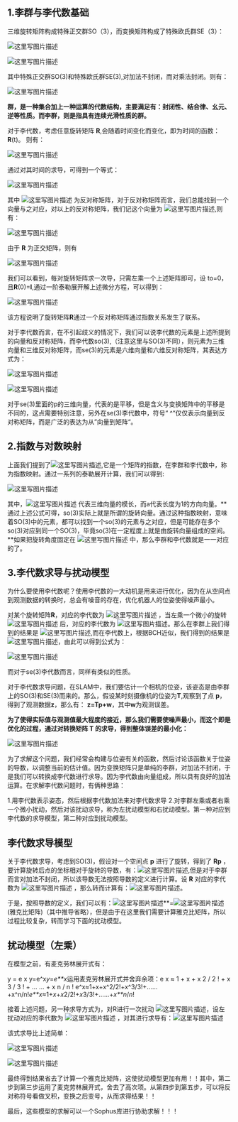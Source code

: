 ## 1.李群与李代数基础

三维旋转矩阵构成特殊正交群SO（3），而变换矩阵构成了特殊欧氏群SE（3）：

![这里写图片描述](https://imgconvert.csdnimg.cn/aHR0cDovL2ltZy5ibG9nLmNzZG4ubmV0LzIwMTcwNzA5MjAzMDUxNDc2?x-oss-process=image/format,png)

![这里写图片描述](https://imgconvert.csdnimg.cn/aHR0cDovL2ltZy5ibG9nLmNzZG4ubmV0LzIwMTcwNzA5MjAzODM3ODcz?x-oss-process=image/format,png)

其中特殊正交群SO(3)和特殊欧氏群SE(3),对加法不封闭，而对乘法封闭。则有：

![这里写图片描述](https://imgconvert.csdnimg.cn/aHR0cDovL2ltZy5ibG9nLmNzZG4ubmV0LzIwMTcwNzA5MjA0NTM3MzA5?x-oss-process=image/format,png)

**群，是一种集合加上一种运算的代数结构，主要满足有：封闭性、结合律、幺元、逆等性质。而李群，则是指具有连续光滑性质的群。**

对于李代数，考虑任意旋转矩阵 **R**,会随着时间变化而变化，即为时间的函数：**R**(t)。
则有：

![这里写图片描述](https://imgconvert.csdnimg.cn/aHR0cDovL2ltZy5ibG9nLmNzZG4ubmV0LzIwMTcwNzA5MjA1NTM1MDk4?x-oss-process=image/format,png)

通过对其时间的求导，可得到一个等式：

![这里写图片描述](https://imgconvert.csdnimg.cn/aHR0cDovL2ltZy5ibG9nLmNzZG4ubmV0LzIwMTcwNzA5MjEwMDQ1NDA2?x-oss-process=image/format,png)

其中 ![这里写图片描述](https://imgconvert.csdnimg.cn/aHR0cDovL2ltZy5ibG9nLmNzZG4ubmV0LzIwMTcwNzA5MjEwMjMxOTY0?x-oss-process=image/format,png) 为反对称矩阵，对于反对称矩阵而言，我们总能找到一个向量与之对应，对以上的反对称矩阵，我们记这个向量为 ![这里写图片描述](https://imgconvert.csdnimg.cn/aHR0cDovL2ltZy5ibG9nLmNzZG4ubmV0LzIwMTcwNzA5MjEwNzI0MDkz?x-oss-process=image/format,png),则有：

![这里写图片描述](https://imgconvert.csdnimg.cn/aHR0cDovL2ltZy5ibG9nLmNzZG4ubmV0LzIwMTcwNzA5MjExODQ2Mjc5?x-oss-process=image/format,png)

由于 **R** 为正交矩阵，则有

![这里写图片描述](https://imgconvert.csdnimg.cn/aHR0cDovL2ltZy5ibG9nLmNzZG4ubmV0LzIwMTcwNzA5MjEyODE1MjU0?x-oss-process=image/format,png)

我们可以看到，每对旋转矩阵求一次导，只需左乘一个上述矩阵即可，设 to=0，且**R**(0)=**I**,通过一阶泰勒展开解上述微分方程，可以得到：

![这里写图片描述](https://imgconvert.csdnimg.cn/aHR0cDovL2ltZy5ibG9nLmNzZG4ubmV0LzIwMTcwNzA5MjEzODM1NDY1?x-oss-process=image/format,png)

该方程说明了旋转矩阵**R**通过一个反对称矩阵通过指数关系发生了联系。

对于李代数而言，在不引起歧义的情况下，我们可以说李代数的元素是上述所提到的向量和反对称矩阵，而李代数so(3),（注意这里与SO(3)不同），则元素为三维向量和三维反对称矩阵，而se(3)的元素是六维向量和六维反对称矩阵，其表达方式为：

![这里写图片描述](https://imgconvert.csdnimg.cn/aHR0cDovL2ltZy5ibG9nLmNzZG4ubmV0LzIwMTcwNzA5MjE1MDE0Njc2?x-oss-process=image/format,png)

![这里写图片描述](https://imgconvert.csdnimg.cn/aHR0cDovL2ltZy5ibG9nLmNzZG4ubmV0LzIwMTcwNzA5MjIwMDE3NDAz?x-oss-process=image/format,png)

对于se(3)里面的p的三维向量，代表的是平移，但是含义与变换矩阵中的平移是不同的，这点需要特别注意，另外在se(3)李代数中，符号“ ^“仅仅表示向量到反对称矩阵，而是广泛的表达为从”向量到矩阵“。

## 2.指数与对数映射

上面我们提到了![这里写图片描述](https://imgconvert.csdnimg.cn/aHR0cDovL2ltZy5ibG9nLmNzZG4ubmV0LzIwMTcwNzA5MjIxMDE0MzQy?x-oss-process=image/format,png),它是一个矩阵的指数，在李群和李代数中，称为指数映射。通过一系列的泰勒展开计算，我们可以得到:

![这里写图片描述](https://imgconvert.csdnimg.cn/aHR0cDovL2ltZy5ibG9nLmNzZG4ubmV0LzIwMTcwNzA5MjIxNTQ2OTQ4?x-oss-process=image/format,png)

其中，![这里写图片描述](https://imgconvert.csdnimg.cn/aHR0cDovL2ltZy5ibG9nLmNzZG4ubmV0LzIwMTcwNzA5MjIxNzQ4MTU2?x-oss-process=image/format,png) 代表三维向量的模长，而a代表长度为1的方向向量。**通过上述公式可得，so(3)实际上就是所谓的旋转向量。通过这种指数映射，意味着SO(3)中的元素，都可以找到一个so(3)的元素与之对应，但是可能存在多个so(3)对应到同一个SO(3)，毕竟so(3)在一定程度上就是由旋转向量组成的空间。**如果把旋转角度固定在 ![这里写图片描述](https://imgconvert.csdnimg.cn/aHR0cDovL2ltZy5ibG9nLmNzZG4ubmV0LzIwMTcwNzA5MjIyMjQxNDg5?x-oss-process=image/format,png) 中，那么李群和李代数就是一一对应的了。

## 3.李代数求导与扰动模型

为什么要使用李代数呢？使用李代数的一大动机是用来进行优化，因为在从空间点到观测数据的转换时，总会有噪音的存在，优化机器人的位姿使得噪声最小。

对某个旋转矩阵**R**，对应的李代数为 ![这里写图片描述](https://imgconvert.csdnimg.cn/aHR0cDovL2ltZy5ibG9nLmNzZG4ubmV0LzIwMTcwNzA5MjI0NDUyMzc0?x-oss-process=image/format,png) ，当左乘一个微小的旋转 ![这里写图片描述](https://imgconvert.csdnimg.cn/aHR0cDovL2ltZy5ibG9nLmNzZG4ubmV0LzIwMTcwNzA5MjI0NjMyOTU0?x-oss-process=image/format,png) 后，对应的李代数为 ![这里写图片描述](https://imgconvert.csdnimg.cn/aHR0cDovL2ltZy5ibG9nLmNzZG4ubmV0LzIwMTcwNzA5MjI0ODU0NDcy?x-oss-process=image/format,png)。那么在李群上我们得到的结果是 ![这里写图片描述](https://imgconvert.csdnimg.cn/aHR0cDovL2ltZy5ibG9nLmNzZG4ubmV0LzIwMTcwNzA5MjI1NjQyMjYy?x-oss-process=image/format,png),而在李代数上，根据BCH近似，我们得到的结果是 ![这里写图片描述](https://imgconvert.csdnimg.cn/aHR0cDovL2ltZy5ibG9nLmNzZG4ubmV0LzIwMTcwNzA5MjI1NzE0MDY0?x-oss-process=image/format,png)，由此可以得到公式为：

![这里写图片描述](https://imgconvert.csdnimg.cn/aHR0cDovL2ltZy5ibG9nLmNzZG4ubmV0LzIwMTcwNzA5MjI1ODExNzAz?x-oss-process=image/format,png)

而对于se(3)李代数而言，同样有类似的性质。

对于李代数求导问题，在SLAM中，我们要估计一个相机的位姿，该姿态是由李群上的SO(3)和SE(3)而来的。那么，假设某时刻摄像机的位姿为**T**,观察到了点 **p**，得到了观测数据**z**，那么有： **z=Tp+w**，其中**w**为观测误差。

**为了使得实际值与观测值最大程度的接近，那么我们需要使噪声最小，而这个即是优化的过程，通过对转换矩阵 T 的求导，得到整体误差的最小化：**

![这里写图片描述](https://imgconvert.csdnimg.cn/aHR0cDovL2ltZy5ibG9nLmNzZG4ubmV0LzIwMTcwNzA5MjMxMDM1NzAx?x-oss-process=image/format,png)

为了求解这个问题，我们经常会构建与位姿有关的函数，然后讨论该函数关于位姿的导数，以调整当前的估计值。因为变换矩阵只是单纯的李群，对加法不封闭，于是我们可以转换成李代数进行求导。因为李代数由向量组成，所以具有良好的加法运算。在求解李代数问题时，有俩种思路：

1.用李代数表示姿态，然后根据李代数加法来对李代数求导
2.对李群左乘或者右乘一个微小扰动，然后对该扰动求导，称为左扰动模型和右扰动模型。第一种对应到李代数的求导模型，第二种对应到扰动模型。

## 李代数求导模型

关于李代数求导，考虑到SO(3)，假设对一个空间点 **p** 进行了旋转，得到了 **Rp** ，要计算旋转后点的坐标相对于旋转的导数，有：![这里写图片描述](https://imgconvert.csdnimg.cn/aHR0cDovL2ltZy5ibG9nLmNzZG4ubmV0LzIwMTcwNzEwMDAzNzI5NTY2?x-oss-process=image/format,png),但是对于李群而言对加法不封闭，所以该导数无法按照导数的定义进行计算。设 **R** 对应的李代数为 ![这里写图片描述](https://imgconvert.csdnimg.cn/aHR0cDovL2ltZy5ibG9nLmNzZG4ubmV0LzIwMTcwNzA5MjI0NDUyMzc0?x-oss-process=image/format,png) ，那么转而计算有：![这里写图片描述](https://imgconvert.csdnimg.cn/aHR0cDovL2ltZy5ibG9nLmNzZG4ubmV0LzIwMTcwNzEwMDAzOTI4OTkz?x-oss-process=image/format,png)。

于是，按照导数的定义，我们可以有：![这里写图片描述](https://imgconvert.csdnimg.cn/aHR0cDovL2ltZy5ibG9nLmNzZG4ubmV0LzIwMTcwNzEwMDAzOTI4OTkz?x-oss-process=image/format,png)**=![这里写图片描述](https://imgconvert.csdnimg.cn/aHR0cDovL2ltZy5ibG9nLmNzZG4ubmV0LzIwMTcwNzEwMDA0MzI3Mjkx?x-oss-process=image/format,png)(雅克比矩阵)（其中推导省略），但是由于在这里我们需要计算雅克比矩阵，所以过程比较复杂，转而学习下面的扰动模型。

## 扰动模型（左乘）

在模型之前，有麦克劳林展开式有：

y = e x y=e^x*y*=*e**x*运用麦克劳林展开式并舍弃余项：e x ≈ 1 + x + x 2 / 2 ! + x 3 / 3 ! + … … + x n / n ! e^x≈1+x+x^2/2!+x^3/3!+……+x^n/n!*e**x*≈1+*x*+*x*2/2!+*x*3/3!+……+*x**n*/*n*!

接着上述问题，另一种求导方式为，对R进行一次扰动 ![这里写图片描述](https://imgconvert.csdnimg.cn/aHR0cDovL2ltZy5ibG9nLmNzZG4ubmV0LzIwMTcwNzA5MjI0NjMyOTU0?x-oss-process=image/format,png)，设左扰动对应的李代数为 ![这里写图片描述](https://imgconvert.csdnimg.cn/aHR0cDovL2ltZy5ibG9nLmNzZG4ubmV0LzIwMTcwNzA5MjI0NDUyMzc0?x-oss-process=image/format,png) ，对其进行求导有：![这里写图片描述](https://imgconvert.csdnimg.cn/aHR0cDovL2ltZy5ibG9nLmNzZG4ubmV0LzIwMTcwNzEwMDEwNTAxNTU2?x-oss-process=image/format,png)

该式求导比上述简单：

![这里写图片描述](https://imgconvert.csdnimg.cn/aHR0cDovL2ltZy5ibG9nLmNzZG4ubmV0LzIwMTcwNzEwMDExMzU4NTA4?x-oss-process=image/format,png)

![这里写图片描述](https://imgconvert.csdnimg.cn/aHR0cDovL2ltZy5ibG9nLmNzZG4ubmV0LzIwMTcwNzEwMDExNDE5MDQ0?x-oss-process=image/format,png)

最终得到结果省去了计算一个雅克比矩阵，这使扰动模型更加有用！！其中，第二步到第三步运用了麦克劳林展开式，舍去了高次项。从第四步到第五步，可以将反对称符号看做叉积，变换之后变号，从而求得结果！！

最后，这些模型的求解可以一个Sophus库进行协助求解！！！